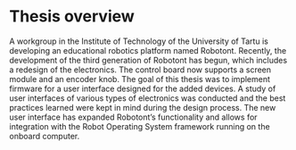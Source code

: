 # Thesis overview

A workgroup in the Institute of Technology of the University of Tartu is developing an educational robotics platform named Robotont. Recently, the development of the third generation of Robotont has begun, which includes a redesign of the electronics. The control board now supports a screen module and an encoder knob. The goal of this thesis was to implement firmware for a user interface designed for the added devices. A study of user interfaces of various types of electronics was conducted and the best practices learned were kept in mind during the design process. The new user interface has expanded Robotont’s functionality and allows for integration with the Robot Operating System framework running on the onboard computer.

